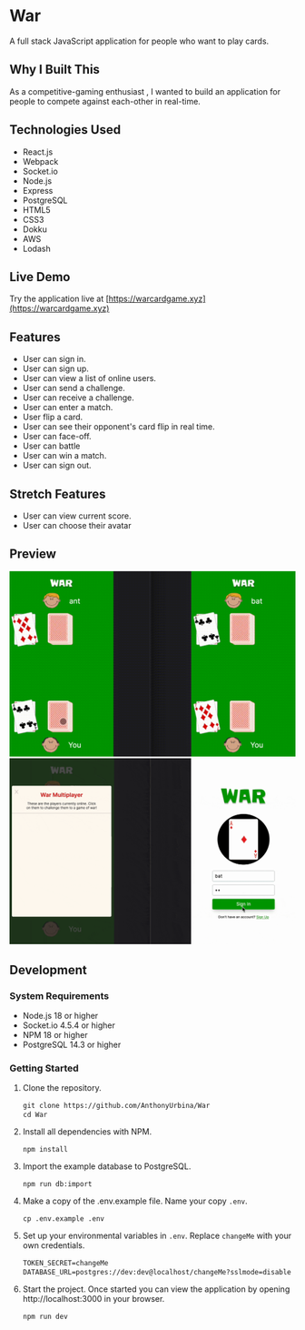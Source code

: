 # War

A full stack JavaScript application for people who want to play cards.


## Why I Built This

As a competitive-gaming enthusiast , I wanted to build an application for people to compete against each-other in real-time.

## Technologies Used

- React.js
- Webpack
- Socket.io
- Node.js
- Express
- PostgreSQL
- HTML5
- CSS3
- Dokku
- AWS
- Lodash

## Live Demo

Try the application live at [https://warcardgame.xyz](https://warcardgame.xyz)

## Features

- User can sign in.
- User can sign up.
- User can view a list of online users.
- User can send a challenge.
- User can receive a challenge.
- User can enter a match.
- User flip a card.
- User can see their opponent's card flip in real time.
- User can face-off.
- User can battle
- User can win a match.
- User can sign out.

## Stretch Features

- User can view current score.
- User can choose their avatar

## Preview

![faceoff-mobile](server/assets/faceoff-mobile.gif)
![enter-match-mobile](server/assets/enter-match-mobile.gif)

## Development

### System Requirements

- Node.js 18 or higher
- Socket.io 4.5.4 or higher
- NPM 18 or higher
- PostgreSQL 14.3 or higher

### Getting Started

1. Clone the repository.

    ```shell
    git clone https://github.com/AnthonyUrbina/War
    cd War
    ```

1. Install all dependencies with NPM.

    ```shell
    npm install
    ```

1. Import the example database to PostgreSQL.

    ```shell
    npm run db:import
    ```

1. Make a copy of the .env.example file. Name your copy `.env`.

    ```shell
    cp .env.example .env
    ```

1. Set up your environmental variables in `.env`. Replace `changeMe` with your own credentials.

    ```shell
    TOKEN_SECRET=changeMe
    DATABASE_URL=postgres://dev:dev@localhost/changeMe?sslmode=disable
    ```

1. Start the project. Once started you can view the application by opening http://localhost:3000 in your browser.

    ```shell
    npm run dev
    ```
